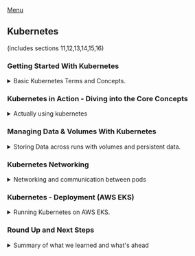 <!--
ignore these words in spell check for this file
// cSpell:ignore Kubermatic systeminfo USERPROFILE mkdir hyperv rootkey  configmap benjaminshinar Kops kubeconfig sigs
-->

[Menu](../README.md)

## Kubernetes
(includes sections 11,12,13,14,15,16)

### Getting Started With Kubernetes

<details>
<summary>
Basic Kubernetes Terms and Concepts.
</summary>

deploying docker containers with kubernetes. kubernetes is an independent container orchestration tool (framework) that works for large-scale deployment and is agnostic (independent of) the cloud vendor.

[Kubernetes website](https://kubernetes.io/)

#### More Problems with Manual Deployment

from the Kubernetes website:
> "Kubernetes, also known as K8s, is an open-source system for automating deployment, scaling, and management of containerized applications."

when we deploy containers to the cloud, we might have a problem, when we manually deploy containers into a remote machine on the cloud (EC2), we have challenges beyond the security and configuration concerns.
- Containers might crush/go down and need to be replaced.
- Containers might be insufficient to handle spikes in traffic (or workload) and we will want to add more machine.
- If we have many containers running the same app, we would want the work to be distributed equally between them.


**Monitor**, **Scale**, **Distribute Workload**

all this requires some tedious manual work, and having a human ready to step in and perform the work.

#### Why Kubernetes?

Cloud services (like AWS ECS) can help with some of the tasks, like checking the health of the containers and re-deploys them if needed. we can also have autoscaling, and the LoadBalancer (which gave us a constant IP address) can also distribute work among the containers.\
The downside is that we are "locked" into the cloud vendor, and we have to confirm our configuration to what the specific vendor expects, we need to use the tools it provides to us, either with the UI, the CLI tool they provide or their configuration files.\
If we want to switch to another vendor, we will have to start the configuration process again according to what the new provider requires. we will have to learn new skills for each service that we use.

#### What Is Kubernetes Exactly?

Kubernetes lets us define a policy that works with any cloud provider: automatic deployment, scaling and load balancing and managing containers. we have one configuration file that can be used anywhere (as long as the machine uses kubernetes)

Kubernetes uses yaml configuration files, and we can even have cloud specific configuration options, if we ever need those. this is a standardized way of describing deployments.

Kubernetes is **NOT**:
- a cloud service provider, it doesn't replace AWS or Google cloud.
- a service by a cloud provider. we might get a kubernetes version from the cloud vendor..
- a single software, it's collection of tools and concepts.
- a replacement for docker. they work together (kubernetes can also use other containers)

Kubernetes is like Docker-Compose for multiple machines. 

#### Kubernetes: Architecture & Core Concepts

in the kubernetes world, containers are managed by **pods**. the pods are the smallest unit in the kubernetes world. a pod can manage one (or more) container.

a pod runs inside a **worker Node**, a node is a machine (real or virtual) that runs the pods, a node can run multiple pods. a worker node also has a *Proxy/Config*, which connects the pods and the outside world. when we run kubernetes, we need at least one worker node, and usually more.

The worker Nodes are managed by the **Master/Manager/Control Node**, which exists in **"The control plane"**. this is what the developer interacts with. we define the desired state, and the control nodes interacts with the worker nodes. we can have the worker node and the master node on the same machine, but we usually don't. The control plane is a collection of tools and services that operate on the nodes.

all those nodes run inside a **cluster**, which is a network where all those parts are connected. the master nodes talk with the cloud provider and use the appropriate commands for that vendor.

#### Kubernetes will NOT manage your Infrastructure!

just like docker-compose can run containers, but it doesn't configure the machine, so does kubernetes. there are things that kubernetes won't do for us, and that we need to provide.

we are responsible to create the cluster and the node instances, and give them the appropriate software (kubernetes), we are also responsible for creating the resources such as a load balancer or file systems which might be needed. there are additional tools for that.

but once we run Kubernetes, those things will be managed by it.

#### A Closer Look at the Worker Nodes

a worker node is a machine (such as EC2) that has pods (one or more), which have containers inside (usually one, but also more, also volumes), it also docker (or an equivalent software), and process called *kubelet* that communicates with controller node and a *kube-proxy* service. eventually, the worker nodes are controlled by the manager nodes.

in kubernetes, we only define the desired state, and the cloud provider sets it up.

#### A Closer Look at the Master Node

> The Master Nodes has:
> - API server - API for the Kubelets to communicate with
> - Scheduler - Watches for new Pods, selects worker nodes to run them on
> - Kube-Controller-Manager - Watches and controls Worker nodes, correct number of Pods & more
> - Cloud-Controller-Manger -  like the Kube-Controller-Manager BUT for a specific Cloud Provider. Knows how to interact with Cloud Provider Resources

the big cloud providers already have stuff like this set up and we only need to provide the work we want to run.

#### Important Terms & Concepts

core concepts we should keep in mind:

> - Cluster - A set of *Node* machines which are running the *Containerized* Application (*Worker Nodes*) or control other Nodes (*Master Node*)
> - Nodes - *Physical or virtual machine* with a certain hardware capacity which hosts *one or multiple Pods* and communicates with the Cluster.
>   - Master Node - Cluster *Control Plane, managing the Pods* across worker Nodes.
>   - Worker Node - Hosts Pods, *Running App Containers (+ resources)*
> - Pods - Pods *hold the actual running App Containers* + their *required resources* (e.g. volumes)
> - Containers - Normal (Docker) Containers
> - Services - A *logical set (group) of Pods* with a unique, Pod- and Container- *independent IP address*
> 

</details>


### Kubernetes in Action - Diving into the Core Concepts

<details>
<summary>
Actually using kubernetes
</summary>

setting a Kubernetes environments, working with Kubernetes objects and deploying an actual example.

#### Kubernetes does NOT manage your Infrastructure

as before, we need to keep in mind that kubernetes does not create the cluster and the node instances. this is something we need to do. kubernetes manages the deployed applications, but it won't create the infrastructure. it's not a cloud infrastructure creation tool.

It doesn't know anything about the machines that it will use, and requires us to create them and install the required software. we also might need the other resources such as the load balancer and file systems.

There are tools for creating resources, such as [Kubermatic](https://www.kubermatic.com/) and the cloud providers have managed services with some good presets.

#### Kubernetes: Required Setup & Installation Steps

we will use a local example for this part of the course. we need to install some stuff beforehand. we want a cluster with a master node and worker nodes. we need those nodes to have the correct software, such as kubernetes, docker, and so on.

we also need the Kubectl on our local machine, this allows us to sends instructions to the cluster via the CLI. it communicates with the master node which then interacts with the worker nodes.

in the real world, we deploy on the cloud, but for the learning process, we will use [minikube](https://minikube.sigs.k8s.io/docs/) to run a cluster locally.

#### macOS Setup
#### Windows Setup
to check if we can install the tools we run `systeminfo` in the command line and check that a hypervisor is detected, we then install minikube and kubectl from the websites.
```sh
systeminfo
minikube version
kubectl version --client
```
now some other stuff.
``` sh
cd %USERPROFILE%
mkdir .kube
echo "" > config
```
and now we start a minikube machine
```sh
# This will start a virtual machine
minikube start --driver=docker
#minikube start --driver=hyperv
# Verify that things work
docker container ls -a
minikube status
minikube dashboard #opens a browser tab!
minikube delete
```

#### Understanding Kubernetes Objects (Resources)

we need to run this in administrator mode
```ps

```

let's go over the language the kubernetes works with. it works with objects, such as pods, deployments, services, volume and others. we can create object imperatively or declaratively, we start with th imperative approach.

a **Pod** is the smallest unit that kubernetes interacts with, it contains and runs one or more containers inside it. they contain shared resources for all the containers inside them, by default, a pod has a cluster-internal IP address, which is used internally. if we have multiple containers inside the pod, they can communicate with one another using localhost (like multiple containers in AWS ECS task).

> "pods are '*ephemeral*', kubernetes ill start, stop and replace them as needed"

if we want to store data, we need to set this up ourselves, just like local containers. we can create pods directly, but we usually use kubernetes to do this for us. this is done with controller objects, such as *deployment*.

#### The "Deployment" Object (Resource)

one of the most important objects we will use. a deployment controls one or more pods, we define the deployment to the desired state, and kubernetes will do what's needed to reach that state. the pod objects are created with the containers and runs them on a worker node. we can pause or delete deployments, and roll them back to a previous state.

deployments can be scaled dynamically and automatically (according to some rules) to create more pods. we can have more than one pod running the same container.

let's get our hands dirty!

#### A First Deployment - Using the Imperative Approach

we have sample app that can either return a web page or crush if we send a request to "/error" to port 8080.

we first need to build the image and push it to the dockerhub

we check the status of the minikube cluster and then tell the cluster what to do.
```sh
minikube status
kubectl create deployment some-name --image=local-image

kubectl get deployments
kubectl get pods
kubectl delete deployment some-name
kubectl create deployment some-name --image=remote-image
minikube dashboard
```

in the dashboard we can see the status of the cluster, and even see the internal IP of the pod.

#### Kubectl: Behind The Scenes

when we ask the kubectl to create a deployment, the request goes through the master node (control plane), where the scheduler analyzes the request and decides where (worker node), then the kubelet in the worker node does the creation and monitoring of the stuff.

#### The "Service" Object (Resource)

to reach a container, we need a service object, a service exposes the pod to other pods in the cluster or to the outer world. pods have an internal IP by default, which is changed whenever the pod is created, so we can't use it really. a service groups pods together and gives them a shared IP address that doesn't change. we can also expose this ip address outside and make our pods reachable.

#### Exposing a Deployment with a Service

we can create a service with `kubectl create`, but a better way is to expose it. we need to pass the type and the port.

```sh
kubectl expose deployment test-app --type=LoadBalancer --port=80
kubectl get services
```

there are a few types:
1. ClusterIP - makes this pod reachable from inside the cluster
2. NodePort - accessible from outside
3. LoadBalancer - use an existing load balancer and evenly distribute traffic

most cloud providers support loadBalancer, in minikube we don't get an external ip. but we can still get an ip
```sh
minikube service test-app
```

#### Restarting Containers

we can play with our deployment a bit, we have a way to crush the app, so we will lose the container. we can also delete the pod and then the deployment restarts it. but then we don't see the restart count go up. 

we can `exec` the pod and restart it, though.

#### Scaling in Action

if we don't have auto-scale, we can add more pods

```sh
kubectl scale deployment/test-app --replicas=3
kubectl get pods
kubectl scale deployment/test-app --replicas=1
kubectl get pods
```

this gives us more pods, running the same container, and with the load balancer, traffic will be directed to another pod.

#### Updating Deployments

changing the code, updating the deployment, and then rolling back.
lets assume we bring up an updated image, now we want to make our deployment use the updated image.

```sh
kubectl set image deployment/test-app <current_image-name,no tag>=<new-image-name, with tag>
```

we need to make sure the new image has a different tag, otherwise kubernetes won't see a difference and won't do anything.

we can see what happened in the dashboard under the 'events' list for the pod

#### Deployment Rollbacks & History


```sh
kubectl rollout status deployment/test-app
#this will fail
kubectl set image deployment/test-app nginx=nginx:benny
kubectl rollout status deployment/test-app
kubectl get pods
kubectl rollout undo deployment/test-app
kubectl rollout history deployment/test-app
kubectl rollout history deployment/test-app --revision=<revision number>
```

the old pod doesn't go away because the new pod can't find the image and start. we can cancel the deployment with `rollout undo`. we can also look at old versions of the deployment and return to it.

```sh
kubectl rollout undo deployment/test-app --to-revision=1
```

now lets clean stuff up a bit before moving to the declarative approach
```sh
kubectl delete service test-app
kubectl delete deployment test-app
```
#### The Imperative vs The Declarative Approach

the imperative style means telling the kubernetes what to do, we repeat commands and have to memorize them, we want something else. just like we moved from `docker container run` commands to use a docker-compose file.

we would want to write down our configuration to a file and use that file to tell kubernetes what is the desired state, this is called **a resource definition** file.

in the imperative approach we write commands to trigger action, in the declarative approach we use a file and tell kubernetes to reach the target state in the file.

```sh
kubectl apply -f config.yaml
```

#### Creating a Deployment Configuration File (Declarative Approach)

we will still use the same application as before. we want to clear all of the deployments.

now we need a file, there is no default file name, but it should be a yaml file, so let's use "deployment.yaml".


[reference](https://kubernetes.io/docs/reference/generated/kubernetes-api/v1.22/)

we must start with the rootkey of "**apiVersion**", then we define the "**kind**" of kubernetes object we want to create, in our case, "deployment", and then "**metadata**" with a name as a nested value. the final part is the "**spec**", which is the meat of the object, how it's going to be configured.
```yaml
apiVersion: apps/v1
kind: Deployment
metadata:
    name: test-app-2
spec:
```
#### Adding Pod and Container Specs

let's look into the specification of the deployment, we define the number of pods, and how to build them.
```yaml
apiVersion: apps/v1
kind: Deployment
metadata:
    name: test-app-2
spec:
    replicas: 1
    template:
        metadata:
            labels:
                app: second-app
        spec:
            containers:
                - name: second-node-app
                  image: nginx:alpine
```

we can use whatever key-value pair in the labels. we don't need to specify the kind inside the template. 

and now we need to apply that deployment to the cluster
```sh
kubectl apply -f=deployment.yaml 
```
but this doesn't work, because we are missing the selector.

#### Working with Labels & Selectors
when we tried running the file before, we failed because we were missing a selector. a selector works together with labels, there are different types, matching labels and matching expressions. we will use matching labels. the selector requires the objects to have all the matching labels.

```yaml
apiVersion: apps/v1
kind: Deployment
metadata:
    name: test-app-2
spec:
    replicas: 1
    selector:
        matchLabels:
            app: second-app
            tier: backend
    template:
        metadata:
            labels:
                app: second-app
                tier: backend
        spec:
            containers:
                - name: second-node-app
                  image: nginx:alpine
```

we can now try running this
```sh
kubectl apply -f first_k8s_deployment.yaml 
```
and now things seem ok. we can get the pods or the deployment, and if we want to change something, we can update the file and apply it again.

#### Creating a Service Declaratively
our app still isn't working, because we don't have a service yet, so we need another yaml file.

the selector is a bit different for the service, we don't have to specify the options, as we only have the ability to match labels. we can choose to use just one of the labels.

we also add the ports, and the type of the service.
```yaml
apiVersion: core/v1
kind: Service
metadata:
    name: backend
spec:
    selector:
        app: second-app
    ports:
        - protocol: 'TCP'
          port: 80 #external
          targetPort: 80 #inside the container
    type: LoadBalancer
```
now we apply the configuration and expose the service with minikube to get the address
```sh
kubectl apply --filename first_k8s_service.yaml
kubectl get services
minikube service backend
```

#### Updating & Deleting Resources

with the declarative approach, when we want to change the configuration, we simply change the file and apply the file again. no need to type `kubectl` commands.

if we want to delete a deployment, we can do this imperatively as before, but we can also use the file to delete the resources created by it.

```sh
kubectl delete deployment test-app-2
kubectl delete -f first_k8s_deployment.yaml
```

#### Multiple vs Single Config Files

we can use multiple files like before, or have everything defined in the same file. we simply separate the resources with three dashes (---). 
```yaml
# first resource

# apiVersion: v1
# kind: Service
# metadata:
#     name: backend
# spec:
---
# second resource

# apiVersion: apps/v1
# kind: Deployment
# metadata:
#     name: test-app-2
# spec:
```

if we use the same file for deployment and services, then it's considered the best practice to put the service at the top.

#### More on Labels & Selectors

selectors are really important, they are how we connect resources to one another. we have selector to match labels or match expressions.

matching expressions is a more complex way, we again need to match all expressions, we can have multiple values, use inclusion or exclusion, etc...
```yaml
selector:
    matchExpressions:
    - {key: app, operator: In, values: [second-app, first-app]}
```

a deployment always needs to match the pods it creates.

we can also use selector when using the imperative approach. we first add labels to the service and deployment files under the metadata rootkey, and now we can use the *--selector, -l* flag with key=value to choose target, we can specify which kinds of resources to delete as well, this will protect us from making mistakes.

```sh
kubectl apply -f first_k8s_deployment.yaml, first_k8s_service.yaml
kubectl get all -l group=example
kubectl delete deployment --selector group=example 
kubectl get all -l group
kubectl delete deployment,services --selector group=example 
```

#### Liveness Probes

when we have a pod running, it checks the state of the container occasionally, this is also something which we can control. this is done with the "livenessProbe" key.

```yaml
apiVersion: apps/v1
kind: Deployment
metadata:
    name: test-app-2
    labels:
        group: example
spec:
    replicas: 3
    selector:
        matchLabels:
            app: second-app
            tier: backend
    template:
        metadata:
            labels:
                app: second-app
                tier: backend
        spec:
            containers:
                - name: second-node-app
                  image: nginx:alpine
                  livenessProbe:
                    httpGet:
                        path: /
                        port: 8080
                        #httpHeader:
                    periodSeconds: 3
                    initialDelaySeconds: 5
```

#### A Closer Look at the Configuration Options

there are many, many,many things to configure in kubernetes, everything we can configure in `docker container run` we can define here. 

also, if we configure the image tag to be the latest, then the new image will always be used. we can set and "imagePullPolicy", which acts like the *--pull* flag when running containers.

#### Summary

we used minikube to run local cluster, we first used imperative style, and later used declarative style. we used kubectl to create resources, list them, and delete, and with looked at the yaml files.

we also saw the service types: clusterIP, nodePort and LoadBalancer, and we looked at how selectors work.

</details>


### Managing Data & Volumes With Kubernetes

<details>
<summary>
Storing Data across runs with volumes and persistent data.
</summary>

even if we deploy on the cloud, we still have the same problems as we had with local deployment.
we still want persistent data, so we need to bring volumes to the cloud.

#### Starting Project & What We Know Already

we have a example project in the "kub-data-01-starting-setup" folder. we have two entry point, `GET` and `POST` to "/story". the data should survive across deployments.
we can test this app locally with docker compose
```sh
cd kub-data-01-starting-setup
docker-compose up -d --build
```

and now we can test this with postman or with a local tool (curl)
```sh
curl --location --request POST 'localhost/story' \
--header 'Content-Type: application/json' \
--data-raw '{
    "text": "my text11"
}'
curl --location --request GET 'localhost/story'
Invoke-RestMethod 'localhost/story' -Method 'GET' -Headers $headers | ConvertTo-Json 
```
we can stop and restart the app and the data will still be there, because we are using volumes.

```sh
docker-compose down
docker-compose up -d
curl --location --request GET 'localhost/story'
```
if we want to remove the data, we need to remove the volume itself
```sh
docker volume ls
docker volume rm kub-data-01-starting-setup_stories
```
now we would want to use the same thing on remote deployment

#### Kubernetes & Volumes - More Than Docker Volumes

there is a term that we use sometimes "state", this refers to data that is created and used by the application and shouldn't be lost.
the data can be 'persistent' or intermediate data, we want this data to remain even if the container is removed. persistent data should be stored in a database (such as user generated data), but also intermediate might need to consist.

in the kubernetes world, we still need the data. so we still need volumes and some way to retain the data. so we need to configure kubernetes to run the containers with the appropriate volumes.


#### Kubernetes Volumes: Theory & Docker Comparison

luckily, kubernetes can mount volumes onto containers, just like local docker, kubernetes supports a wide variety of volume types and drivers: like "local" volumes (which live on the nodes), or cloud-vendor specific volumes. the lifetime of the volume is linked to the **pods** lifetime. it survives containers removal and restarts, but not pod actions.

kubernetes volume are similar but different from docker volumes, we have more support for storage and driver types, it's more flexible.

<> | Docker Volume | Kubernetes Volume
----|---------|---
Driver and type support | Basically no driver / Type support | Supports many different drivers and types
Volumes persistency | Volume persist until manually cleared | Volumes are not necessarily persistent
Volume Lifetime | Volumes survive Container restarts and removals | Volumes survive Container restarts and removals

#### Creating a New Deployment & Service

lets do this step by step, we need to make this into a deployment.

we need a deployment and service yaml files, lets start writing them, just as before.

**deployment.yaml**
```yaml
apiVersion: apps/v1
kind: Deployment
metadata:
    name: story-deployment
spec:
    replicas: 1
    selector:
        matchLabels:
            app: story
    template:
        metadata:
            labels:
                app: story
        spec:
            containers:
                - name: story
                  image: benjaminshinar/kub-data-demo
```
**service.yaml**
```yaml
apiVersion: v1
kind: Service
metadata:
    name: story-service
spec:
    selector:
        app: story
    ports:
        - protocol: 'TCP'
          port: 80 #external
          targetPort: 3000 #inside the container
    type: LoadBalancer
```

but we first need to push the image to the docker repository.

```sh
docker login
docker image build -t benjaminshinar/kub-data-demo . 
docker image tag benjaminshinar/kub-data-demo benjaminshinar/kub-data-demo:0.1
docker image push benjaminshinar/kub-data-demo:0.1
```

and lets see if it works
```sh
minikube status
minikube start --driver=docker
minikube status
#in new terminal
minikube dashboard

kubectl apply -f service.yaml -f deployment.yaml
kubectl get deployment
#expose
minikube service story-service

```
now that we have the url, we can use it in postman and get a valid response.

#### Getting Started with Kubernetes Volumes

the problem is that the data isn't persistent. if we can crush the pods, then we will lose the data. to fix this, we need to somehow use volumes. kubernetes supports a variety of volume types and drivers. not just local storage on the nodes, we also have cloud vendor specific storage.

we will look at three types, **emptyDir**,**hostPath** and **CSI**, all these types don't change how the volume works inside the container, but they dictate how the data is stored outside the container.

[volume types](https://kubernetes.io/docs/concepts/storage/volumes/)

#### A First Volume: The "emptyDir" Type

the volume life time depends on the pod, not the container.

```sh
Invoke-RestMethod 'http://127.0.0.1:50261/story' -Method 'GET' -Headers $headers | convertTo-Json
#delete pod
kubectl get pods
kubectl delete pods <pod name>

#wait for kubernetes to redeploy the pod
kubectl get pods

# check again, now the data is gone
Invoke-RestMethod 'http://127.0.0.1:50261/story' -Method 'GET' -Headers $headers | convertTo-Json
```

we have to define the volumes in the same place we define the pods.
we will also add an error route that crushes the app for us

```js
app.get('/error',()=>{
    process.exit(1);
});
```

we can rebuild the image with the new code, specify the tag in the deployment file and apply to get this running
```sh
docker image build -t benjaminshinar/kub-data-demo:0.2 -t benjaminshinar/kub-data-demo .
docker image push benjaminshinar/kub-data-demo
docker image push benjaminshinar/kub-data-demo:0.2 
kubectl apply -f .deployment.yaml
```
now we can make request to the "/error" path and crush the app, which makes us lose the data! the container restarted, but not the pod.

we can try fixing this by adding the volume in the deployment spec, an *emptyDir* (empty directory) that remains in the pod, and outlives containers. we also define the *volumeMounts* key in the container objects

**deployment.yaml**
```yaml
        spec:
            containers:
                - name: story
                  image: benjaminshinar/kub-data-demo:0.2
                  volumeMounts:
                    - mountPath: /app/story #internal
                      name: story-volume #what volume we use.
            volumes:
                - name: story-volume
                  emptyDir: {}
```
we can try this again and see if the data survives! but we first get an "file doesn't exist". we can do a post request to create the data and then things work.


#### A Second Volume: The "hostPath" Type

the emptyDir is valid way, but what if we have two replicas? if one pod fails then stuff doesn't work. the "hostPath" type host the data on the machine, rather than on the pod. this is more similar to a bindMount.

we provide a path on the host machine (the node) and how to access it.

**deployment.yaml**
```yaml
        spec:
            containers:
                - name: story
                  image: benjaminshinar/kub-data-demo:0.2
                  volumeMounts:
                    - mountPath: /app/story #internal
                      name: story-host-path-volume #what volume we use.
            volumes:
                - name: story-volume
                  emptyDir: {}
                - name: story-host-path-volume
                  hostPath:
                    path: /data #path on the host machine
                    type: DirectoryOrCreate
```

again this fails until we start writing, but if we crush one pod, we can still get the data from the other pods, because they all share the same data inside the host machine.

when we run this locally, we really have one worker node, but in real deployment, we have many remote machines, so the data won't really be shared between replicas. ths volume is also useful if we want to use existing data.

#### Understanding the "CSI" Volume Type

another type of volume is CSI - Container Storage Interface, this type is very flexible, it is a late addition to kubernetes, which was done to provide a single entry point for volumes without requiring more specific types to be added.

we can add any storage solution directly. it just needs to have a compatible CSI interface. we won't use it here, but later on in the course.

#### From Volumes to Persistent Volumes

so far we used volumes that follow the lifetime of the pod or the machine. we need something that outlives pods and nodes, like a database container or files. some data must persist across time.

kubernetes has **persistent volumes**, which are pod and nodes independent.
some of the volumes builtin already give us volume persistency because the data is stored somewhere else. but the Persistent volumes are declared to be such and have some more characteristics, they are detached from the pods and nodes, and the are supervised as part of the cluster, and we can use them from any resource with defining them again.

persistent volumes are entities in the cluster, independent from the nodes and pods, the nodes hold PV claims that give them access to the volumes, but they don't own the volumes and the data is stored outside of the nodes.

if we look at the time of persistent volumes, we see that emptyDir is missing and HostPath is noted to be suited only for testing. we see a lot of cloud storage options and the CSI type again.

#### Defining a Persistent Volume

again, we will use HostPath as an example for a persistent volume, even if we won't use it in the read world. we need a new configuration file, with some other stuff defined.

volume mode: filesystem  vs block\
accessMode: we can define more than one, and then decide when we claim it
- ReadWriteOnce - can be mounted by one node, and be used all the pods in it.
- ReadOnlyMany - readonly, but can be used by multiple nodes
- ReadWriteMany - read and write, can be used by all nodes.
  
**host-pv.yaml**:
```yaml
apiVersion: v1
kind: PersistentVolume
metadata:
    name: story-host-pv
spec:
    capacity:
        storage: 4Gi
    volumeMode: Filesystem #or Block
    accessMode: 
        - ReadWriteOnce
        #- ReadOnlyMany
        #- ReadWriteMany
    hostPath:
        path: /data
        type: DirectoryOrCreate
```

now we defined it the volume, but we need to claim it.

#### Creating a Persistent Volume Claim

the volume is defined in the cluster, but in order to use we need to add a claim, which is another deployment file, and the type is **PersistentVolumeClaim**.


we usually claim volumes by name, but there are additional ways to do so.

**host-pvc.yaml**
```yaml
apiVersion: v1
kind: PersistentVolumeClaim
metadata:
    name: story-host-pvc
spec:
    volumeName: story-host-pv
    accessModes:
        - ReadWriteOnce
    resources:
        requests:
            storage: 1Gi
```

now we need to connect our pods to the claim
```yaml
            volumes:
                - name: story-volume
                  emptyDir: {}
                - name: story-host-path-volume
                  hostPath:
                    path: /data #path on the host machine
                    type: DirectoryOrCreate
                - name: story-host-pv-volume
                  persistentVolumeClaim:
                    claimName: story-host-pvc
```


matching fields: | Persistent Volume | Persistent Volume Claim
------------|------------|--------
name   | metadata:name| spec:volumeName:
access modes | spec:accessModes|spec:accessModes
storage | spec:capacity:storage: | spec:resources:requests:storage

#### Using a Claim in a Pod

before using, we need to define the storage class, which is part of the cluster, and we need to use it, so we add the key `storageClassName: standard` to the persistentVolume and the persistentVolumeClaim resources.

```sh
kubectl get sc
```

now we can try this, we need to apply everything.
```sh
kubectl apply -f service.yaml -f host-pv.yaml -f host-pvc.yaml -f deployment.yaml
kubectl get pv,pvc
```

we won't see a difference, because we already had everything on one single node. but if we had other resources, they could also get the data.

we talked about state earlier, where we had data was meant to be stored and intermediate data. we usually store intermediate data in pod volumes, and the data that is important should go in the volumes and persistent volumes.

#### Volumes vs Persistent Volumes

comparing the two types of volumes. both allow us to persist data over the application, "normal" volumes are independent of containers, but are attached to the pod, so data might be lost if the pod is removed. they are part of the definition of the pods/containers. the problem is that pod specific volumes might be reparative in terms of definitions.

persistent are defined once and used multiple times.

#### Using Environment Variables

now we also look at environment variables, as we had before, we might want to pass variables to the container.

we first replace the folder name in the code, 
```js
//const filePath = path.join(__dirname, 'story', 'text.txt');
const filePath = path.join(__dirname, process.env.STORY_FOLDER, 'text.txt');
```


and we add the "env" key in the container definitions
```yaml
        spec:
            containers:
                - name: story
                  image: benjaminshinar/kub-data-demo:latest
                  env:
                    - name: STORY_FOLDER
                      value: 'story'
                  volumeMounts:
                    - mountPath: /app/story #internal
                      name: story-host-path-volume #what volume we use.
```
and of course, we push the updated image.
```sh
docker image build -t benjaminshinar/kub-data-demo:0.3 -t benjaminshinar/kub-data-demo .
docker image push benjaminshinar/kub-data-demo
docker image push benjaminshinar/kub-data-demo:0.3
kubectl apply -f deployment.yaml
```

#### Environment Variables & ConfigMaps

but we can also keep the environment variables somewhere else, and not define them again and again for each resource. we can have new configuration file

**environment.yaml**
```yaml
apiVersion: v1
kind: ConfigMap
metadata:
    name: data-store-env
data:
    folder: 'story'
    #key: value
```

and we can apply it
```
kubectl apply -f environment.yaml
kubectl get configmap
```

and in the deployment configuration, we take the value from a resource
```yaml
apiVersion: apps/v1
kind: Deployment
metadata:
    name: story-deployment
spec:
    replicas: 2
    selector:
        matchLabels:
            app: story
    template:
        metadata:
            labels:
                app: story
        spec:
            containers:
                - name: story
                  image: benjaminshinar/kub-data-demo:latest
                  env:
                     - name: STORY_FOLDER
                  #     value: 'story'
                        valueFrom:
                            configMapKeyRef: 
                                name: data-store-env
                                key: folder #the key in the config map
```

and apply the deployment....

#### Module Summary

we learned about data, volumes and persistent data, we also looked at many more resources and how to define them.
</details>


### Kubernetes Networking

<details>
<summary>
Networking and communication between pods
</summary>

containers in kubernetes should be able to communicate with one another and with the outer world. this will be done by using services, we will also examine pod-internal communication and pod-to-pod 

#### Starting Project & Our Goal
we have another application for this lesson, located at folder "kub-network". a 'to-do tasks' application with three parts: authentication API, Users API and Tasks API.

the auth api and the user api will be inside the same pod (for now), and the tasks API will be in a different pod. both pods will be reachable from the outside world. but the auth container won't accessible.

we can start playing with it locally.

```sh
docker compose up -d
```

and then use postman, first to the log-in, then we can post and get task, we just need to make sure to have the 'tasks' folder created either, in code or in the docker file or docker-compose.

#### Creating a First Deployment

moving everything to the cloud.

we first used the users.app, and we need to change some stuff to make this work without any other services

```js
    //const hashedPW = await axios.get('http://auth/hashed-password/' + password);
    const hashedPW = 'dummy text'
///
//  const response = await axios.get(    'http://auth/token/' + hashedPassword + '/' + password  );
const response = { status:200,data:{token:'abc'}};
```

now we need to build  a repository on dockerhub and push the image.
```sh
docker-compose build
docker login  
docker image tag kub-network_users benjaminshinar/kub-network_users
docker image tag kub-network_users benjaminshinar/kub-network_users:0.1
docker image push benjaminshinar/kub-network_users
docker image push benjaminshinar/kub-network_users:0.1
```

and the next thing will be to create a deployment file

**users-deployment.yaml:**
```yaml
apiVersion: apps/v1
kind: Deployment
metadata:
    name: users-deployment
spec: 
    replicas: 1
    selector:
        matchLabels:
            app: users 
    template:
        metadata:
            labels:
                app: users
        spec:
            containers:
            - name: users
              image: benjaminshinar/kub-network_users:0.1
```
and we will now apply this

```sh
kubectl apply -f kubernetes/users-deployment.yaml
```

we will now be able to see this in the dashboard.

#### Another Look at Services

now we want a service, because we want to able to reach the users api from the outside world.
services give us a stable address, that doesn't change if the pos is removed or changed. and the service also gives us someway to interact with the pods from the outside world.

we need to define the type as either ClusterIP, NodePort or LoadBalancer.

- ClusterIP gives inner communication and some internal balancing,
- NodePort gives a stable IP address
- LoadBalancer uses a load balancer for outside communications

**users-service.yaml:**
```yaml
apiVersion: v1
kind: Service
metadata:
    name: users-service
spec:
    selector:
        app: users
    type: LoadBalancer
    ports:
        - protocol: TCP
          port: 8080
          targetPort: 8080
```

we now apply the service, and give us access from minikube
```sh
kubectl apply -f kubernetes/users-service.yaml   
minikube service users-service
```

and now we use postman to try to login and sign-up.

now we can say that our application was started from minikube.

now we want a pod internal communication.

#### Multiple Containers in One Pod

now we we need to edit the code back in the users-app.js file to use the original behavior. we also want to use environment variables

```js
    //const hashedPW = await axios.get('http://auth/hashed-password/' + password);
    const hashedPW = 'dummy text'
    const hashedPW = await axios.get(`http://${process.env.AUTH_ADDRESS}/hashed-password/` + password);
///
//  const response = await axios.get('http://auth/token/' + hashedPassword + '/' + password  );
//const response = { status:200,data:{token:'abc'}};
    const response = await axios.get(`http://${process.env.AUTH_ADDRESS}/token/` + hashedPassword + '/' + password  );
```

we update the docker compose file to allow local usage,

**docker-Compose.yaml:**
```yaml
version: "3"
services:
  auth:
    build: ./auth-api
  users:
    build: ./users-api
    ports: 
      - "8080:8080"
    environment:
      AUTH_ADDRESS: auth
  tasks:
    build: ./tasks-api
    ports: 
      - "8000:8000"
    environment:
      TASKS_FOLDER: tasks
    volumes:
      - /app/tasks
```

and for kubernetes usage, we will need something else.

but we first need to build the auth image an push it
```sh
docker-compose build
docker image tag kub-network_auth benjaminshinar/kub-network_auth
docker image tag kub-network_auth benjaminshinar/kub-network_auth:0.1

docker image tag kub-network_users benjaminshinar/kub-network_users:0.2
docker image push benjaminshinar/kub-network_auth
docker image push benjaminshinar/kub-network_auth:0.1
docker image push benjaminshinar/kub-network_users:0.2
```

and now we need to use it, and for now we want to create it in the same deployment as our users app

**users-deployment.yaml:**
```yaml
apiVersion: apps/v1
kind: Deployment
metadata:
    name: users-deployment
spec: 
    replicas: 1
    selector:
        matchLabels:
            app: users 
    template:
        metadata:
            labels:
                app: users
        spec:
            containers:
            - name: users
              image: benjaminshinar/kub-network_users:0.2
            - name: auth
              image: benjaminshinar/kub-network_auth:0.1
```
we don't expose the port (80) to the outside world in the services file.

#### Pod-internal Communication

when containers are running on the same pod, we can use "localhost" to communicate between containers, so we need to provide the environment variables:

**users-deployment.yaml:**
```yaml
apiVersion: apps/v1
kind: Deployment
metadata:
    name: users-deployment
spec: 
    replicas: 1
    selector:
        matchLabels:
            app: users 
    template:
        metadata:
            labels:
                app: users
        spec:
            containers:
            - name: users
              image: benjaminshinar/kub-network_users:0.2
              env:
              - name: AUTH_ADDRESS
                value: localhost
            - name: auth
              image: benjaminshinar/kub-network_auth:0.1
```

this should work properly, the docker-compose files passes the service name, while the deployment yaml passes the 'localhost'. we can use postman to send "signUp" and "login" requests.

#### Creating Multiple Deployments

the next thing we want is the task API, and we would want to ensure that the task api can talk to the authentication api, so we should now separated the authentication api to a third pod, and we need service that is reachable from the pods, but not from the outside world.

we need a new deployment for the auth api, which separates them into different pods.

**auth-deployment.yaml:**
```yaml
apiVersion: apps/v1
kind: Deployment
metadata:
    name: auth-deployment
spec: 
    replicas: 1
    selector:
        matchLabels:
            app: auth 
    template:
        metadata:
            labels:
                app: auth
        spec:
            containers:
            - name: auth
              image: benjaminshinar/kub-network_auth:0.1
```

we also need a new service, we don't need an exposed port, so we use ClusterIP

**auth-service.yaml:**
```yaml
apiVersion: v1
kind: Service
metadata:
    name: auth-service
spec:
    selector:
        app: auth
    type: ClusterIP
    ports:
        - protocol: TCP
          port: 80
          targetPort: 80
```

and we change the value of the environment variables from 'localhost' to something else.

#### Pod-to-Pod Communication with IP Addresses & Environment Variables

we can get the ip of the service and use it as an environment variable:
```sh
kubectl get service
```
but this is a manual process, and there is more connivent way. kubernetes actually generates those for us. the format is the service name (all caps), then the `SERVICE_HOST` to get the ip.


```js
    //const hashedPW = await axios.get('http://auth/hashed-password/' + password);
    //const hashedPW = 'dummy text'
    //const hashedPW = await axios.get(`http://${process.env.AUTH_ADDRESS}/hashed-password/` + password);
    const hashedPW = await axios.get(`http://${process.env.AUTH_SERVICE_SERVICE_HOST}/hashed-password/` + password);
///
//  const response = await axios.get('http://auth/token/' + hashedPassword + '/' + password  );
//const response = { status:200,data:{token:'abc'}};
    // const response = await axios.get(`http://${process.env.AUTH_ADDRESS}/token/` + hashedPassword + '/' + password  );
    const response = await axios.get(`http://${process.env.AUTH_SERVICE_SERVICE_HOST}/token/` + hashedPassword + '/' + password  );
```

this hurts us when we want to use docker-compose, we would have to add the exact name to file.

```sh
docker-compose build 
docker image tag kub-network_users benjaminshinar/kub-network_users:
docker image tag kub-network_users benjaminshinar/kub-network_users:0.3
docker image push benjaminshinar/kub-network_users
docker image push benjaminshinar/kub-network_users:0.3

kubectl apply -f kubernetes/users-deployment.yaml -f kubernetes/users-service.yaml -f kubernetes/auth-deployment.yaml -f kubernetes/auth-service.yaml
```

#### Using DNS for Pod-to-Pod Communication

the automatically generated environment variables are useful, but there is even something better, CoreDNS. it also uses the service name, just like what we had with docker-compose.

```js
    //const hashedPW = await axios.get('http://auth/hashed-password/' + password);
    //const hashedPW = 'dummy text'
    //const hashedPW = await axios.get(`http://${process.env.AUTH_ADDRESS}/hashed-password/` + password);
//    const hashedPW = await axios.get(`http://${process.env.AUTH_SERVICE_SERVICE_HOST}/hashed-password/` + password);
    const hashedPW = await axios.get(`http://${process.env.AUTH_ADDRESS}/hashed-password/` + password);
///
//  const response = await axios.get('http://auth/token/' + hashedPassword + '/' + password  );
//const response = { status:200,data:{token:'abc'}};
    // const response = await axios.get(`http://${process.env.AUTH_ADDRESS}/token/` + hashedPassword + '/' + password  );
    //const response = await axios.get(`http://${process.env.AUTH_SERVICE_SERVICE_HOST}/token/` + hashedPassword + '/' + password  );
    const response = await axios.get(`http://${process.env.AUTH_ADDRESS}/token/` + hashedPassword + '/' + password  );
```
the exact format is "\<service name>" + "." + "\<namespace>"

```yaml
apiVersion: apps/v1
kind: Deployment
metadata:
    name: users-deployment
spec: 
    replicas: 1
    selector:
        matchLabels:
            app: users 
    template:
        metadata:
            labels:
                app: users
        spec:
            containers:
            - name: users
              image: benjaminshinar/kub-network_users:0.4
              env:
              - name: AUTH_ADDRESS
                value: "auth-service.default"
```

#### Which Approach Is Best? And a Challenge!

this of course depends on whether the containers belong in the same pods or not.

if they are, then we can use 'localhost'.

if not, we must have a service, and we can either use the environment variables auto-generated or the CoreDNS name.

now we should create the task app, which should run on it's own pod, connect to the auth API and receive outside requests.

**tasks-deployment.yaml:**
```yaml
apiVersion: apps/v1
kind: Deployment
metadata:
    name: tasks-deployment
spec: 
    replicas: 1
    selector:
        matchLabels:
            app: tasks 
    template:
        metadata:
            labels:
                app: tasks
        spec:
            containers:
            - name: tasks
              image: benjaminshinar/kub-network_tasks:0.1
              env:
              - name: AUTH_ADDRESS
                value: "auth-service.default"
              - name: TASKS_FOLDER
                value: tasks
            
```

**tasks-service.yaml:**
```yaml
apiVersion: v1
kind: Service
metadata:
    name: tasks-service
spec:
    selector:
        app: tasks
    type: LoadBalancer
    ports:
        - protocol: TCP
          port: 8000
          targetPort: 8000
```

build and push the image, then apply and check with postman
```sh
docker compose build
docker image tag kub-network_tasks benjaminshinar/kub-network_tasks
docker image tag kub-network_tasks benjaminshinar/kub-network_tasks:0.1
docker image push benjaminshinar/kub-network_tasks
docker image push benjaminshinar/kub-network_tasks:0.1

kubectl apply -f kubernetes/users-deployment.yaml -f kubernetes/users-service.yaml -f kubernetes/auth-deployment.yaml -f kubernetes/auth-service.yaml -f kubernetes/tasks-deployment.yaml -f kubernetes/tasks-service.yaml

minikube service tasks-service
```

we need to provide the authorization header key,

#### Challenge Solution

we need to change the `GET` request that talks to the authentication api, we use an environment variable, we add it to the docker-compost file.

we then create a 'tasks-deployment.yaml' and 'tasks-service.yaml' file, we need port 8000 and to use 'LoadBalancer' as the type.


#### Adding a Containerized Frontend

next we want to add a frontend, inside the "frontend" folder. it is built in react. this will allow us to test directly without using postman.

we have function that use 'fetch to grab stuff. we have a multistage build setup, because react app require a build.

we can change the url to what we used in postman, add to docker-compose, build the image and try it locally.

**docker-compose.yaml:**
```yaml
version: "3"
services:
  auth:
    build: ./auth-api
  users:
    build: ./users-api
    ports: 
      - "8080:8080"
    environment:
      AUTH_ADDRESS: auth
  tasks:
    build: ./tasks-api
    ports: 
      - "8000:8000"
    environment:
      TASKS_FOLDER: tasks
      AUTH_ADDRESS: auth
    volumes:
      - /app/tasks
  frontend:
    build: ./frontend
    ports:
        - "80:80"
```

we now have a CORS (cross origin resource sharing) violation. we need to somehow fix this. we need to update the tasks-api code and add a some headers.

```js
app.use((req, res, next) => {
  res.setHeader('Access-Control-Allow-Origin', '*');
  res.setHeader('Access-Control-Allow-Methods', 'POST,GET,OPTIONS');
  res.setHeader('Access-Control-Allow-Headers', 'Content-Type,Authorization');
  next();
})
```
so now we have to rebuild the image and push it...

```sh
docker compose build
docker image tag kub-network_tasks benjaminshinar/kub-network_tasks
docker image tag kub-network_tasks benjaminshinar/kub-network_tasks:0.2
docker image push benjaminshinar/kub-network_tasks
docker image push benjaminshinar/kub-network_tasks:0.2

kubectl apply -f kubernetes/users-deployment.yaml -f kubernetes/users-service.yaml -f kubernetes/auth-deployment.yaml -f kubernetes/auth-service.yaml -f kubernetes/tasks-deployment.yaml -f kubernetes/tasks-service.yaml
```

now we should see things crushing because of authorization issues. we add the options object to the fetch request with the 'authorization' header.

```js
  const fetchTasks = useCallback(function () {
    fetch(str, {
      headers: {
        'Authorization': 'Bearer abc'
      }
    })
```

(this didn't work for me)

but what if we want to host the code on the cloud?

#### Deploying the Frontend with Kubernetes

we want our react application to run on the cloud
we want a new pod, so that means a new deployment file

**frontend-deployment.yaml:**
```yaml
apiVersion: apps/v1
kind: Deployment
metadata:
    name: frontend-deployment
spec: 
    replicas: 1
    selector:
        matchLabels:
            app: frontend 
    template:
        metadata:
            labels:
                app: frontend
        spec:
            containers:
            - name: frontend
              image: benjaminshinar/kub-network_frontend:0.1
```
and a service file

**frontend-service.yaml:**
```yaml
apiVersion: v1
kind: Service
metadata:
    name: frontend-service
spec:
    selector:
        app: frontend
    type: LoadBalancer
    ports:
        - protocol: TCP
          port: 80
          targetPort: 80
```

we build and push the image before using it.

```sh
docker compose build
docker image tag kub-network_frontend benjaminshinar/kub-network_frontend
docker image tag kub-network_frontend benjaminshinar/kub-network_frontend:0.1
docker image push benjaminshinar/kub-network_frontend
docker image push benjaminshinar/kub-network_frontend:0.1

kubectl apply -f kubernetes/users-deployment.yaml -f kubernetes/users-service.yaml -f kubernetes/auth-deployment.yaml -f kubernetes/auth-service.yaml -f kubernetes/tasks-deployment.yaml -f kubernetes/tasks-service.yaml -f kubernetes/frontend-deployment.yaml -f kubernetes/frontend-service.yaml

minikube service frontend-service
```


we don't want to hard code the address, even though it usually works.

#### Using a Reverse Proxy for the Frontend

we can avoid hard-coding with a 'reverse proxy'. we want to send the request to the same service that services the application, which is ourselves. we do this by fixing the the nginx.conf file. we set a rule that controls what happens to requests that target a certain access point

```
server {
  listen 80;
  
  # this is new
  location /api {
      proxy_pass http://127.0.0.1:63764;
  }

  location / {
    root /usr/share/nginx/html;
    index index.html index.htm;
    try_files $uri $uri/ /index.html =404;
  }
  
  include /etc/nginx/extra-conf.d/*.conf;
}
```

and we change the fetch code again...

```js
  const fetchTasks = useCallback(function () {
    fetch('/api/tasks', {
      headers: {
          ///....
```
remove the old deployment

```sh
kubectl delete -f kubernetes/frontend-deployment.yaml
```

still not working, because the configuration runs on the server, not on the computer running the browser. so we use the core DNS stuff to use the domain name.

don't forget the trailing slashes and the port
```
server {
  listen 80;
  
  # this is new
  location /api/ {
      proxy_pass http://tasks-service.default:8000/;
  }

  location / {
    root /usr/share/nginx/html;
    index index.html index.htm;
    try_files $uri $uri/ /index.html =404;
  }
  
  include /etc/nginx/extra-conf.d/*.conf;
}
```

now things should work.

#### Module Summary

we looked at containers and pods communicating, between pods in the same containers, between the outside world and the pods, and between containers in different pods. we practiced yaml files and discovered some automatically generated configurations to get the services.

</details>

### Kubernetes - Deployment (AWS EKS)

<details>
<summary>
Running Kubernetes on AWS EKS.
</summary>

in this section we will deploy kubernetes to a real remote machine, which means AWS. not just with minikube.

#### Deployment Options & Steps

> What kubernetes will do:
> - Create your objects (e.g. Pods) and manage them
> - Monitor Pods and re-create them, scale Pods, etc
> - Kubernetes utilizes the provided (cloud) resources to apply your configuration/goals
>  
> What you need to do/setup (i.e. what kubernetes requires)
> - Create the cluster and the node instances
> - Setup API Server, kubelet and other kubernetes services/software on nodes.
> - Create other (cloud) provider services that might be needed (e.g. Load Balancer, FileSystems)

minikube is a dummy cluster that we can use locally. but now we want to play with a real thing. we must choose between using a custom data center and using a cloud provider.

custom data center requires us to install and configure everything on our own, that includes the kubernetes software.

if we go with a cloud provider, we can use low-level resources to create a cluster, that means we get remote machines, but we are responsible to install and setup everything kubernetes, this can be done manually or with a tool such as Kops.\
we can also use a managed service, where the cloud provider sets everything for us, and we can start right away.

#### AWS EKS vs AWS ECS

> AWS ECS: elastic **Containers** Service. managed service for container deployment,Aws-specific syntax and philosophy applies. use AWS-specific configuration and concepts.
> 
> AWS EKS: elastic **Kubernetes** Service. managed service for kubernetes deployment. No AWS-specific syntax or philosophy required, use standard kubernetes configuration and resources.


#### Preparing the Starting Project

as usual, we need a project to work with, under the folder "kub-deploy". it has two parts, auth-api and users-api, as well as docker-compose and kubernetes configuration files (each with a service and deployment).

we need to adjust some stuff if we want to follow along, like a mongodb atlas url. we need to create one of our own and then update the connection string in the docker-compose and the deployment configuration files.

```yaml
      MONGODB_CONNECTION_URI: 'mongodb+srv://maximilian:wk4nFupsbntPbB3l@cluster0.ntrwp.mongodb.net/users?retryWrites=true&w=majority'
```

we also need to change the images in the kubernetes deployment and push them to our personal registry.

```sh
docker-compose build .
docker login
docker image tag kub-deploy_users benjaminshinar/kub-deploy_users:0.1
docker image tag kub-deploy_auth benjaminshinar/kub-deploy_auth:0.1
docker image push benjaminshinar/kub-deploy_users:0.1
docker image push benjaminshinar/kub-deploy_auth:0.1
```

we can also play with it locally on minikube.

#### Diving Into AWS

AWS is used only as an example. other cloud providers also have kubernetes support, such as AKS (Azure Kubernetes service) from microsoft. we

#### Creating & Configuring the Kubernetes Cluster with EKS

we start by adding a cluster, we give it a name, decide on the kubernetes version, and the cluster service role. this controls permissions, and uses a different AWS service, called IAM (Identity and Access Management). we might create a role for eks.\
we now specify the network, we need to provide access from the outside world, we can search for **cloud formation** and then <kbd>create stack</kbd>, we gran the link from this [page](https://docs.aws.amazon.com/eks/latest/userguide/create-public-private-vpc.html#create-vpc) as a template for our network. we simple give the stack a name (no need for anything else). with the stack created, we use it as the VPC in out networking page. for <kbd>cluster endpoint access</kbd>, we choose *public and private*.\
there isn't much to do for now in the logging tab, so we leave them as they were,and we create the cluster.

we take a small break while the cluster is being created.

#### Configuring Kubectl To talk with AWS
we currently have kubectl configured on the minikube, when we write `kubectl`, it's actually being directed at minikube. so we need to go the user files, the hidden folder "*.kube*", the file *config*.

```sh
cd ~
ls 
cd .kube
# use any editor available
code config
```

if we have minikube running, the file will have all sorts of data. which will be gone once we 'minikube delete`

we need to override this file to direct kubectl commands to the AWS, we first create a backup the of the file, and then use the [AWS CLI](https://aws.amazon.com/cli/) tool to configure the command line to work with AWS. once installed, we need to enable the use of it from aws.
><kbd>Account</kbd> - > "<kbd>My Security / Credentials</kbd> - > <kbd>Access Keys</kbd> - > <kbd>Create New Access Key</kbd> (download).

now that we have the file, we run `aws configure` and use the key and secret key values from the file. we provide a region name.

once the cluster is active we can enter the command to update the configuration file and make it talk with aws.

```sh
aws eks --region <region> update-kubeconfig --name <cluster name>
```
#### Adding Worker Nodes

now we need to add the nodes. on the cluster, we go to <kbd>Compute</kbd> tab, and then click on <kbd>Add Node Group</kbd>, we give the node group a name, and choose a <kbd>node IAM role</kbd>. we open the IAM console and create a new role, we need the following permissions:
- AmazonEKSWorkerNodePolicy
- AmazonEKS_CNI_Policy
- AmazonEC2ContainerRegistryReadOnly

with this role created, we can use it for the node group.
under the <kbd>Set compute and scaling configuration</kbd> and we choose *t3.small* as <kbd>instance type</kbd>, we can also specify the scaling configuration. this is scaling in terms of nodes, not pods. in minikube we had only one node, but cloud providers can give us more than a single work node.

we finish up with the networks and start running the pods, EKS will not only launch the nodes, it will also install the required kubernetes software and add them to the same network.

we can look at our instances from EC2 dashboard, we currently don't have any load balancers.

#### Applying Our Kubernetes Config

now we can start. our cluster is up, the `kubectl` command is configured to work against AWS.

```sh
cd kubernetes
kubectl apply -f auth.yaml -f users.yaml
kubectl get deployments
kubectl get services
```
when we look at the services, the External-IP column is not pending like it was with minikube, it's showing a real address, we don't need `minikube service` to get a functioning ip address. we can use this for postman like before. we sign up, then login, and we get actual responses.

we now can see a load balancer on the instances page, which was created by kubernetes.

we can now change the deployment files (increase replicas) and apply the file again and see how the pods are being created.

#### Getting Started with Volumes

the application is running, we already covered volumes when we used minikube, we looked at *emptyDir* and *hostPath*, but also mentioned *csi* without diving into it. now we finally get to use it.

the code currently doesn't write files, but if it was, we would have needed volumes to make the data persistent.

in the local world, we would add a volume into the docker-compose file. in kubernetes we can add a volume for each container, or use a persistent volume and persistent volume claims.

emptyDir creates a new directory for each pod, hostPath creates a path on the node, so we could share the same volume for pods on the same node, it the data outlived the pods lifecycle. however, this won't work for multi-node setup, we want all the pods to share data, regardless of which node they use.

the csi (container storage interface) is a standard interface the can connect to other services to give us volumes. we will use at AWS EFS (elastic file system)

#### Adding EFS as a Volume (with the CSI Volume Type)

our first task is to install the driver to the cluster, we look at the [github page](https://github.com/kubernetes-sigs/aws-efs-csi-driver) and find the command to install the plugin.

```sh
kubectl apply -k "github.com/kubernetes-sigs/aws-efs-csi-driver/deploy/kubernetes/overlays/stable/?ref=release-1.3"
```

next we need to create the volume storage, so we open EFS browser.
we also need an EC2 and to create a security group, we care about the vpc and the <kbd>inbound rules</kbd> *NFS* and a custom ip. back to efs
<kbd>Create file system</kbd>, choose the correct VPC, <kbd>customize</kbd>, the <kbd>network access</kbd> tab, replace the security groups with the one we created. we finish the creation and we have a file system to use as the volume.

#### Creating a Persistent Volume for EFS

we add a section in "users.yaml" to create a persistent volume. we should also create folder under users to ensure there is where to write the files.
we also need a storage class resource, which goes above the persistent volume resource. we copy it from the documentation.

```yaml
---
kind: StorageClass
apiVersion: storage.k8s.io/v1
metadata:
    name: efs-sc
provisioner: efs.csi.aws.com
---
apiVersion: v1
kind: PersistentVolume
metadata: 
    name: efs-pv
spec:
    capacity:
        storage: 5Gi
    volumeMode: Filesystem
    accessModes:
        - ReadWriteMany
    storageClassName: efs-sc
    csi:
        driver: efs.csi.aws.com
        volumeHandle: <file system id>
```
in aws efs, the capacity key doesn't matter actually, so we can write whatever. 

we also need to use the volume, so we fix open the **users.yaml** and add to the spec section a new key (under containers, same level). as well as a persistent volume claim.
```yaml
---
apiVersion: v1
kind: PersistentVolumeClaim
metadata:
    name: efs-pvc
spec:
    accessModes:
        - ReadWriteMany
    storageClassName: efs-sc
    resources:
        requests:
            storage: 5Gi

```
we need to use this claim, and add volume Mounts to tell the containers where to store the files
```yaml
---
apiVersion: apps/v1
kind: Deployment
metadata:
    name: users-deployment
spec:
    replicas: 1
    selector:
        matchLabels:
            app: users
template:
    metadata:
        labels:
            app: users
    spec:
        containers:
            - name: users-api
              image: benjaminshinar/kub-deploy_users:0.1
              env:
                - name: MONGODB_CONNECTION_URI
                  value: 'mongodb+srv://maximilian:wk4nFupsbntPbB3l@cluster0.ntrwp.mongodb.net/users?retryWrites=true&w=majority'
                - name: AUTH_API_ADDRESS
                  value: 'auth-service.default:3000'
              volumeMounts:
                - name: efs-vol
                  mountPath: /app/users
        volumes:
            - name: efs-vol
              persistentVolumeClaim:
              claimName: efs-pvc
```

#### Using the EFS Volume

with everything setup, we need to change the code in user-actions.js and user-routes.js to read and write files. we rebuild the image, and push it, and we can also use our new deployment.

we test this with postman, we create a user and login, and then get the logs from the "/logs" route. we can also look at the aws-efs dashboard and see the data being transferred and the client connection number. we can change the number of replicas to zero to destroy all pods, and then see that the data outlives the pods if we set the replicas back to 1.

we could use any volume type, the csi provides a standard interface for us to use

#### A Challenge!

now we practice with a new application, "kub-challenge", which we should create on our own and push to the cloud. it has a tasks application as well, so we need to set up a deployment. make sure it connects to the auth service and the database and that it has connection to the outside world.

tasks.yaml
```yaml
---
apiVersion: v1
kind: Service
metadata:
  name: tasks-service
spec:
  selector:
    app: tasks
  type: LoadBalancer
  ports:
    - protocol: TCP
      port: 80
      targetPort: 3000
---
apiVersion: apps/v1
kind: Deployment
metadata:
  name: tasks-deployment
spec:
  replicas: 1
  selector:
    matchLabels:
      app: tasks
  template:
    metadata:
      labels:
        app: tasks
    spec:
      containers:
        - name: tasks-api
          image: benjaminshinar/kub-challenge-tasks:latest
          env:
            - name: MONGODB_CONNECTION_URI
              value: 'mongodb+srv://maximilian:wk4nFupsbntPbB3l@cluster0.ntrwp.mongodb.net/users?retryWrites=true&w=majority'
            - name: AUTH_API_ADDRESS
              value: 'auth-service.default:3000'
```

(I can't do the aws parts)

#### Challenge Solution

we create the yaml file to hold the service and the deployment. we build it similar to the "users.yaml". the ports are "80:3000". 
we build and push the images (all of them are slightly different now) and apply our configurations.

we use postman to try to get the tasks, it first fails because we don't have an authentication service, which we get if we send a login request to the users application, we add the token to the header, and try again, we can also add tasks. everything will be stored in the mongo db. each user has it's own tasks.
we can also delete tasks, all via the capabilities we get from mongoDB.

</details>

### Round Up and Next Steps

<details>
<summary>
Summary of what we learned and what's ahead
</summary>

> - You know what docker is and why use it
> - Docker can used locally (development) and in production - you can do both or just one.
> - Docker = Images + Containers
> - Docker-compose helps with complex, multi-container projects, especially locally.
> - Kubernetes helps with multi-machine container orchestration and deployment

if we want to learn more, we can look into more topics, which we didn't go over.

> - using applications from other programming languages. not just nodejs, python and php. we would have different images setup.
> - CI-CD (continues integration, continues deployment). complex pipelines with external tools (jenkins, github, Travis).
> - deeper dive into AWS, other services and more detailed learning of the tools we used.
> - other cloud providers, google, amazon, etc...
> - advanced cluster or docker administration. the side of using docker that is less used by developers.

we can learn those topics and improve our skills:\
first by using docker and practicing it (putting it into use in real projects). we can learn from the official documentations of docker, kubernetes or the cloud provider. we can also look at stuff like *vs Code Docker Support* and see how docker is used in different ways.

</details>
